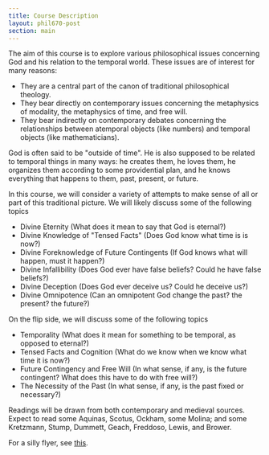```yaml
---
title: Course Description
layout: phil670-post
section: main
---
```


The aim of this course is to explore various philosophical issues concerning God and his relation to the temporal world. These issues are of interest for many reasons:

+  They are a central part of the canon of traditional philosophical theology.
+  They bear directly on contemporary issues concerning the metaphysics of modality, the metaphysics of time, and free will.
+  They bear indirectly on contemporary debates concerning the relationships between atemporal objects (like numbers) and temporal objects (like mathematicians).

God is often said to be "outside of time". He is also supposed to be related to temporal things in many ways: he creates them, he loves them, he organizes them according to some providential plan, and he knows everything that happens to them, past, present, or future.

In this course, we will consider a variety of attempts to make sense of all or part of this traditional picture. We will likely discuss some of the following topics

+	Divine Eternity (What does it mean to say that God is eternal?)
+   Divine Knowledge of "Tensed Facts" (Does God know what time is is now?)
+	Divine Foreknowledge of Future Contingents (If God knows what will happen, must it happen?)
+   Divine Infallibility (Does God ever have false beliefs? Could he have false beliefs?)
+   Divine Deception (Does God ever deceive us? Could he deceive us?)
+   Divine Omnipotence (Can an omnipotent God change the past? the present? the future?)

On the flip side, we will discuss some of the following topics

+   Temporality (What does it mean for something to be temporal, as opposed to eternal?)
+   Tensed Facts and Cognition (What do we know when we know what time it is now?)
+   Future Contingency and Free Will (In what sense, if any, is the future contingent? What does this have to do with free will?)
+   The Necessity of the Past (In what sense, if any, is the past fixed or necessary?)

Readings will be drawn from both contemporary and medieval sources. Expect to read some Aquinas, Scotus, Ockham, some Molina; and some Kretzmann, Stump, Dummett, Geach, Freddoso, Lewis, and Brower.

For a silly flyer, see [this](/670f2010/670flyer.pdf).